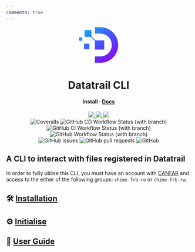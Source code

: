 ```yaml
---
comments: true
---
```


<div align="center">
    <img src="images/Datatrail-logo.png" width="110", height="100">
</div>

<h1 align="center">Datatrail CLI</h1>

<h4 align="center">
  <a src="https://github.com/CHIMEFRB/datatrail-cli/install/">Install</a>
  ·
  <a href="https://chimefrb.github.io/datatrail-cli/">Docs</a>
</h4>

<p align="center">
    <a href="https://github.com/CHIMEFRB/datatrail-cli/pulse">
      <img src="https://img.shields.io/github/last-commit/CHIMEFRB/datatrail-cli?style=for-the-badge&logo=github&color=7dc4e4&logoColor=D9E0EE&labelColor=302D41"/>
    </a>
    <a href="https://github.com/CHIMEFRB/datatrail-cli/releases/latest">
      <img src="https://img.shields.io/github/v/release/CHIMEFRB/datatrail-cli?style=for-the-badge&logo=gitbook&color=8bd5ca&logoColor=D9E0EE&labelColor=302D41"/>
    </a>
    <a href="https://github.com/CHIMEFRB/datatrail-cli/stargazers">
      <img src="https://img.shields.io/github/stars/CHIMEFRB/datatrail-cli?style=for-the-badge&logo=apachespark&color=eed49f&logoColor=D9E0EE&labelColor=302D41"/>
    </a>
    <br>
    <img alt="Coveralls" src="https://img.shields.io/coverallsCoverage/github/CHIMEFRB/datatrail-cli?logoColor=D9E0EE&style=for-the-badge&logoColor=D9E0EE&labelColor=302D41&logo=coveralls">
    <img alt="GitHub CD Workflow Status (with branch)" src="https://img.shields.io/github/actions/workflow/status/CHIMEFRB/datatrail-cli/continuous-deployment.yml?branch=main&label=Deployment&style=for-the-badge&logo=githubactions&logoColor=D9E0EE&labelColor=302D41">
    <img alt="GitHub CI Workflow Status (with branch)" src="https://img.shields.io/github/actions/workflow/status/CHIMEFRB/datatrail-cli/continuous-integration.yml?branch=main&label=Integration&style=for-the-badge&logo=githubactions&logoColor=D9E0EE&labelColor=302D41">
    <img alt="GitHub Workflow Status (with branch)" src="https://img.shields.io/github/actions/workflow/status/CHIMEFRB/datatrail-cli/docs.yml?branch=main&label=Docs&style=for-the-badge&logo=readthedocs&logoColor=D9E0EE&labelColor=302D41">
    <br>
    <img alt="GitHub issues" src="https://img.shields.io/github/issues/CHIMEFRB/datatrail-cli?style=for-the-badge&logoColor=D9E0EE&labelColor=302D41">
    <img alt="GitHub pull requests" src="https://img.shields.io/github/issues-pr-raw/CHIMEFRB/datatrail-cli?style=for-the-badge&logoColor=D9E0EE&labelColor=302D41">
    <img alt="GitHub" src="https://img.shields.io/github/license/CHIMEFRB/datatrail-cli?style=for-the-badge">
</p>

<h2>A CLI to interact with files registered in Datatrail</h2>

In order to fully utilise this CLI, you must have an account with
[CANFAR](https://www.canfar.net) and access to the either of the following
groups: `chime-frb-ro` or `chime-frb-rw`.

## 🛠️ [Installation](install.md)

## ⚙️  [Initialise](initialising.md)

## 📓 [User Guide](user_guide.md)
